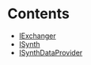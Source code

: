 

# Contents
- [IExchanger](IExchanger.sol/interface.IExchanger.md)
- [ISynth](ISynth.sol/interface.ISynth.md)
- [ISynthDataProvider](ISynthDataProvider.sol/interface.ISynthDataProvider.md)
